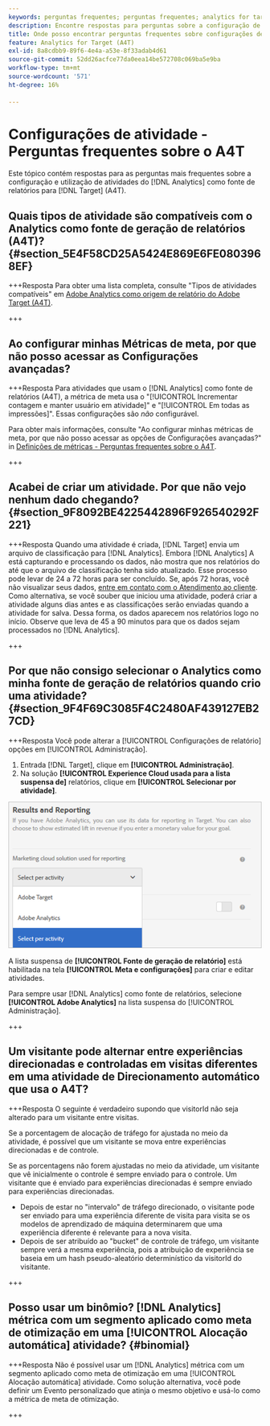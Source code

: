 ```yaml
---
keywords: perguntas frequentes; perguntas frequentes; analytics for target; a4T; configuração de atividades
description: Encontre respostas para perguntas sobre a configuração de atividades ao usar o Analytics para [!DNL Target] (A4T). O A4T permite usar os relatórios do Analytics para [!DNL Target] atividades.
title: Onde posso encontrar perguntas frequentes sobre configurações de atividade com o A4T?
feature: Analytics for Target (A4T)
exl-id: 8a8cdbb9-89f6-4e4a-a53e-8f33adab4d61
source-git-commit: 52dd26acfce77da0eea14be572708c069ba5e9ba
workflow-type: tm+mt
source-wordcount: '571'
ht-degree: 16%

---
```


# Configurações de atividade - Perguntas frequentes sobre o A4T

Este tópico contém respostas para as perguntas mais frequentes sobre a configuração e utilização de atividades do [!DNL Analytics] como fonte de relatórios para [!DNL Target] (A4T).

## Quais tipos de atividade são compatíveis com o Analytics como fonte de geração de relatórios (A4T)? {#section_5E4F58CD25A5424E869E6FE0803968EF}

+++Resposta Para obter uma lista completa, consulte &quot;Tipos de atividades compatíveis&quot; em [Adobe Analytics como origem de relatório do Adobe Target (A4T)](/help/main/c-integrating-target-with-mac/a4t/a4t.md#concept_7540C8C04259434AB6EE33B09F47A1DE).

+++

## Ao configurar minhas Métricas de meta, por que não posso acessar as Configurações avançadas?

+++Resposta Para atividades que usam o [!DNL Analytics] como fonte de relatórios (A4T), a métrica de meta usa o &quot;[!UICONTROL Incrementar contagem e manter usuário em atividade]&quot; e &quot;[!UICONTROL Em todas as impressões]&quot;. Essas configurações são *não* configurável.

Para obter mais informações, consulte &quot;Ao configurar minhas métricas de meta, por que não posso acessar as opções de Configurações avançadas?&quot; in [Definições de métricas - Perguntas frequentes sobre o A4T](/help/main/c-integrating-target-with-mac/a4t/r-a4t-faq/a4t-faq-metric-definition.md).

+++

## Acabei de criar um atividade. Por que não vejo nenhum dado chegando?  {#section_9F8092BE4225442896F926540292F221}


+++Resposta Quando uma atividade é criada, [!DNL Target] envia um arquivo de classificação para [!DNL Analytics]. Embora [!DNL Analytics] A está capturando e processando os dados, não mostra que nos relatórios do até que o arquivo de classificação tenha sido atualizado. Esse processo pode levar de 24 a 72 horas para ser concluído. Se, após 72 horas, você não visualizar seus dados, [entre em contato com o Atendimento ao cliente](/help/main/cmp-resources-and-contact-information.md#reference_ACA3391A00EF467B87930A450050077C). Como alternativa, se você souber que iniciou uma atividade, poderá criar a atividade alguns dias antes e as classificações serão enviadas quando a atividade for salva. Dessa forma, os dados aparecem nos relatórios logo no início. Observe que leva de 45 a 90 minutos para que os dados sejam processados no [!DNL Analytics].

+++

## Por que não consigo selecionar o Analytics como minha fonte de geração de relatórios quando crio uma atividade? {#section_9F4F69C3085F4C2480AF439127EB27CD}

+++Resposta Você pode alterar a [!UICONTROL Configurações de relatório] opções em [!UICONTROL Administração].

1. Entrada [!DNL Target], clique em **[!UICONTROL Administração]**.
1. Na solução **[!UICONTROL Experience Cloud usada para a lista suspensa de]** relatórios, clique em **[!UICONTROL Selecionar por atividade]**.

![imagem select-per-activity](assets/select-per-activity.png)

A lista suspensa de **[!UICONTROL Fonte de geração de relatório]** está habilitada na tela **[!UICONTROL Meta e configurações]** para criar e editar atividades.

Para sempre usar [!DNL Analytics] como fonte de relatórios, selecione **[!UICONTROL Adobe Analytics]** na lista suspensa do [!UICONTROL Administração].

+++

## Um visitante pode alternar entre experiências direcionadas e controladas em visitas diferentes em uma atividade de Direcionamento automático que usa o A4T?

+++Resposta O seguinte é verdadeiro supondo que visitorId não seja alterado para um visitante entre visitas.

Se a porcentagem de alocação de tráfego for ajustada no meio da atividade, é possível que um visitante se mova entre experiências direcionadas e de controle.

Se as porcentagens não forem ajustadas no meio da atividade, um visitante que vê inicialmente o controle é sempre enviado para o controle. Um visitante que é enviado para experiências direcionadas é sempre enviado para experiências direcionadas.

* Depois de estar no &quot;intervalo&quot; de tráfego direcionado, o visitante pode ser enviado para uma experiência diferente de visita para visita se os modelos de aprendizado de máquina determinarem que uma experiência diferente é relevante para a nova visita.
* Depois de ser atribuído ao &quot;bucket&quot; de controle de tráfego, um visitante sempre verá a mesma experiência, pois a atribuição de experiência se baseia em um hash pseudo-aleatório determinístico da visitorId do visitante.

+++

## Posso usar um binômio? [!DNL Analytics] métrica com um segmento aplicado como meta de otimização em uma [!UICONTROL Alocação automática] atividade? {#binomial}

+++Resposta Não é possível usar um [!DNL Analytics] métrica com um segmento aplicado como meta de otimização em uma [!UICONTROL Alocação automática] atividade. Como solução alternativa, você pode definir um Evento personalizado que atinja o mesmo objetivo e usá-lo como a métrica de meta de otimização.

+++